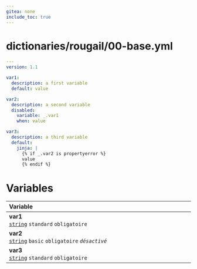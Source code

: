 ```yaml
---
gitea: none
include_toc: true
---
```

# dictionaries/rougail/00-base.yml

```yaml
---
version: 1.1

var1:
  description: a first variable
  default: value

var2:
  description: a second variable
  disabled:
    variable: _.var1
    when: value

var3:
  description: a third variable
  default:
    jinja: |
      {% if _.var2 is propertyerror %}
      value
      {% endif %}
```
# Variables

| Variable&nbsp;&nbsp;&nbsp;&nbsp;&nbsp;&nbsp;&nbsp;&nbsp;&nbsp;&nbsp;&nbsp;&nbsp;&nbsp;&nbsp;&nbsp;&nbsp;&nbsp;&nbsp;&nbsp;&nbsp;&nbsp;&nbsp;&nbsp;&nbsp;&nbsp;&nbsp;&nbsp;&nbsp;&nbsp;&nbsp;&nbsp;&nbsp;&nbsp;&nbsp;&nbsp;&nbsp;&nbsp;&nbsp;&nbsp;&nbsp;&nbsp;&nbsp;&nbsp;&nbsp;&nbsp;&nbsp;&nbsp;&nbsp;&nbsp;&nbsp;&nbsp;&nbsp;&nbsp;&nbsp;&nbsp;&nbsp;&nbsp;&nbsp;&nbsp;&nbsp;&nbsp;&nbsp;&nbsp;&nbsp;&nbsp;&nbsp;&nbsp;&nbsp;&nbsp;&nbsp;&nbsp;&nbsp;&nbsp;&nbsp;&nbsp;&nbsp;&nbsp;&nbsp;&nbsp;&nbsp;&nbsp;&nbsp;&nbsp;&nbsp;&nbsp;&nbsp;&nbsp;&nbsp;&nbsp;&nbsp;&nbsp;&nbsp;&nbsp;&nbsp;&nbsp;&nbsp;&nbsp;&nbsp;&nbsp;&nbsp;   | Description&nbsp;&nbsp;&nbsp;&nbsp;&nbsp;&nbsp;&nbsp;&nbsp;&nbsp;&nbsp;&nbsp;&nbsp;&nbsp;&nbsp;&nbsp;&nbsp;&nbsp;&nbsp;&nbsp;&nbsp;&nbsp;&nbsp;&nbsp;&nbsp;&nbsp;&nbsp;&nbsp;&nbsp;&nbsp;&nbsp;&nbsp;&nbsp;&nbsp;&nbsp;&nbsp;&nbsp;&nbsp;&nbsp;&nbsp;&nbsp;&nbsp;&nbsp;&nbsp;&nbsp;&nbsp;&nbsp;&nbsp;&nbsp;&nbsp;&nbsp;&nbsp;&nbsp;&nbsp;&nbsp;&nbsp;&nbsp;&nbsp;&nbsp;&nbsp;&nbsp;&nbsp;&nbsp;&nbsp;&nbsp;&nbsp;&nbsp;&nbsp;&nbsp;&nbsp;&nbsp;&nbsp;&nbsp;&nbsp;&nbsp;&nbsp;&nbsp;&nbsp;&nbsp;&nbsp;&nbsp;&nbsp;&nbsp;&nbsp;&nbsp;&nbsp;&nbsp;&nbsp;&nbsp;&nbsp;&nbsp;&nbsp;&nbsp;&nbsp;&nbsp;&nbsp;&nbsp;&nbsp;   |
|------------------------------------------------------------------------------------------------------------------------------------------------------------------------------------------------------------------------------------------------------------------------------------------------------------------------------------------------------------------------------------------------------------------------------------------------------------------------------------------------------------------------------------------------------------------------------------------------------------------------------------|---------------------------------------------------------------------------------------------------------------------------------------------------------------------------------------------------------------------------------------------------------------------------------------------------------------------------------------------------------------------------------------------------------------------------------------------------------------------------------------------------------------------------------------------------------------------------------------------------------------------|
| **var1**<br/>[`string`](https://rougail.readthedocs.io/en/latest/variable.html#variables-types) `standard` `obligatoire`                                                                                                                                                                                                                                                                                                                                                                                                                                                                                                           | A first variable.<br/>**Défaut**: value                                                                                                                                                                                                                                                                                                                                                                                                                                                                                                                                                                             |
| **var2**<br/>[`string`](https://rougail.readthedocs.io/en/latest/variable.html#variables-types) `basic` `obligatoire` _`désactivé`_                                                                                                                                                                                                                                                                                                                                                                                                                                                                                                | A second variable.<br/>**Désactivé**: when the variable "var1" has the value "value".                                                                                                                                                                                                                                                                                                                                                                                                                                                                                                                               |
| **var3**<br/>[`string`](https://rougail.readthedocs.io/en/latest/variable.html#variables-types) `standard` `obligatoire`                                                                                                                                                                                                                                                                                                                                                                                                                                                                                                           | A third variable.<br/>**Défaut**: depends on a calculation.                                                                                                                                                                                                                                                                                                                                                                                                                                                                                                                                                         |


